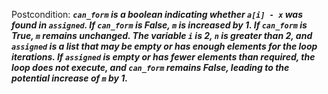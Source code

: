 Postcondition: ***`can_form` is a boolean indicating whether `a[i] - x` was found in `assigned`. If `can_form` is False, `m` is increased by 1. If `can_form` is True, `m` remains unchanged. The variable `i` is 2, `n` is greater than 2, and `assigned` is a list that may be empty or has enough elements for the loop iterations. If `assigned` is empty or has fewer elements than required, the loop does not execute, and `can_form` remains False, leading to the potential increase of `m` by 1.***